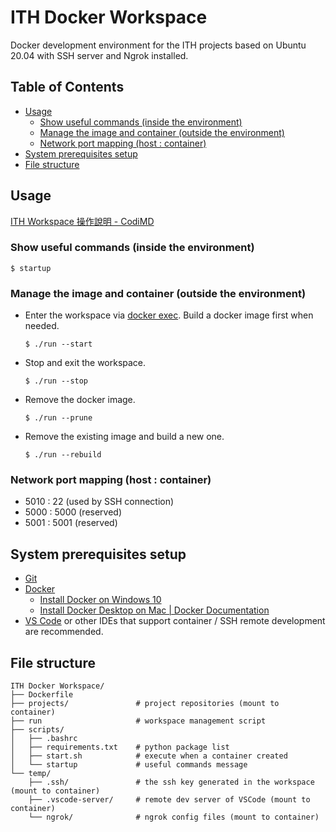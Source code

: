 # ITH Docker Workspace
Docker development environment for the ITH projects based on Ubuntu 20.04 with SSH server and Ngrok installed.

## Table of Contents <!-- omit in toc -->
- [Usage](#usage)
    - [Show useful commands (inside the environment)](#show-useful-commands-inside-the-environment)
    - [Manage the image and container (outside the environment)](#manage-the-image-and-container-outside-the-environment)
    - [Network port mapping (host : container)](#network-port-mapping-host-container)
- [System prerequisites setup](#system-prerequisites-setup)
- [File structure](#file-structure)

## Usage
[ITH Workspace 操作說明 - CodiMD](https://playlab.computing.ncku.edu.tw:3001/3IiJDt-5Ri6pgIIAkoVgvw)

### Show useful commands (inside the environment)
```shell
$ startup
```

### Manage the image and container (outside the environment)
- Enter the workspace via [docker exec](https://docs.docker.com/engine/reference/commandline/exec/). Build a docker image first when needed.
    ```shell
    $ ./run --start
    ```
- Stop and exit the workspace.
    ```shell
    $ ./run --stop
    ```
- Remove the docker image.
    ```shell
    $ ./run --prune
    ```
- Remove the existing image and build a new one.
    ```shell
    $ ./run --rebuild
    ```

### Network port mapping (host : container)
- 5010 : 22 (used by SSH connection)
- 5000 : 5000 (reserved)
- 5001 : 5001 (reserved)

## System prerequisites setup
- [Git](https://git-scm.com/downloads)
- [Docker](https://docs.docker.com/get-docker/)
    - [Install Docker on Windows 10](https://playlab.computing.ncku.edu.tw:3001/s/G_eMBMGgS)
    - [Install Docker Desktop on Mac | Docker Documentation](https://docs.docker.com/desktop/install/mac-install/)
- [VS Code](https://code.visualstudio.com/download) or other IDEs that support container / SSH remote development are recommended.

## File structure
```
ITH Docker Workspace/
├── Dockerfile
├── projects/               # project repositories (mount to container)
├── run                     # workspace management script
├── scripts/
│   ├── .bashrc
│   ├── requirements.txt    # python package list
│   ├── start.sh            # execute when a container created
│   └── startup             # useful commands message
└── temp/
    ├── .ssh/               # the ssh key generated in the workspace (mount to container)
    ├── .vscode-server/     # remote dev server of VSCode (mount to container)
    └── ngrok/              # ngrok config files (mount to container)
```
